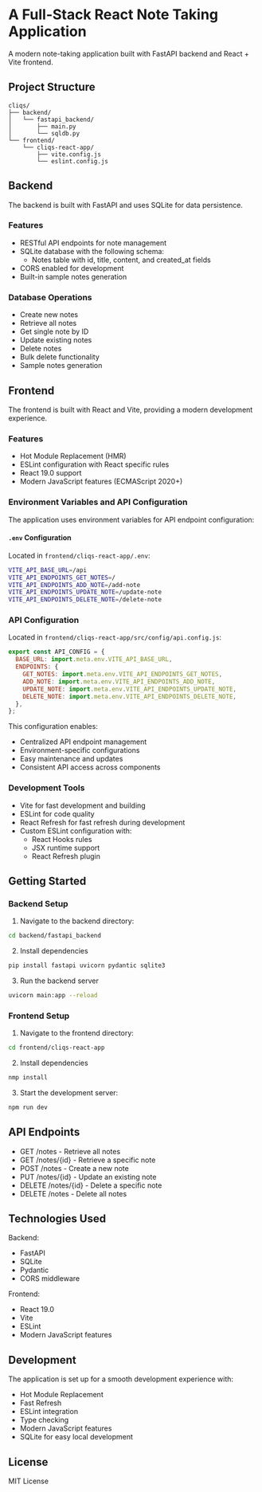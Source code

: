 # A Full-Stack React Note Taking Application

A modern note-taking application built with FastAPI backend and React + Vite frontend.

## Project Structure

```text
cliqs/
├── backend/
│   └── fastapi_backend/
│       ├── main.py
│       └── sqldb.py
└── frontend/
    └── cliqs-react-app/
        ├── vite.config.js
        └── eslint.config.js
```

## Backend

The backend is built with FastAPI and uses SQLite for data persistence.

### Features

- RESTful API endpoints for note management
- SQLite database with the following schema:
  - Notes table with id, title, content, and created_at fields
- CORS enabled for development
- Built-in sample notes generation

### Database Operations

- Create new notes
- Retrieve all notes
- Get single note by ID
- Update existing notes
- Delete notes
- Bulk delete functionality
- Sample notes generation

## Frontend

The frontend is built with React and Vite, providing a modern development experience.

### Features

- Hot Module Replacement (HMR)
- ESLint configuration with React specific rules
- React 19.0 support
- Modern JavaScript features (ECMAScript 2020+)

### Environment Variables and API Configuration

The application uses environment variables for API endpoint configuration:

#### `.env` Configuration

Located in `frontend/cliqs-react-app/.env`:

```bash
VITE_API_BASE_URL=/api
VITE_API_ENDPOINTS_GET_NOTES=/
VITE_API_ENDPOINTS_ADD_NOTE=/add-note
VITE_API_ENDPOINTS_UPDATE_NOTE=/update-note
VITE_API_ENDPOINTS_DELETE_NOTE=/delete-note
```

### API Configuration

Located in `frontend/cliqs-react-app/src/config/api.config.js`:

```javascript
export const API_CONFIG = {
  BASE_URL: import.meta.env.VITE_API_BASE_URL,
  ENDPOINTS: {
    GET_NOTES: import.meta.env.VITE_API_ENDPOINTS_GET_NOTES,
    ADD_NOTE: import.meta.env.VITE_API_ENDPOINTS_ADD_NOTE,
    UPDATE_NOTE: import.meta.env.VITE_API_ENDPOINTS_UPDATE_NOTE,
    DELETE_NOTE: import.meta.env.VITE_API_ENDPOINTS_DELETE_NOTE,
  },
};
```

This configuration enables:
- Centralized API endpoint management
- Environment-specific configurations
- Easy maintenance and updates
- Consistent API access across components

### Development Tools

- Vite for fast development and building
- ESLint for code quality
- React Refresh for fast refresh during development
- Custom ESLint configuration with:
  - React Hooks rules
  - JSX runtime support
  - React Refresh plugin

## Getting Started

### Backend Setup

1. Navigate to the backend directory:

```bash
cd backend/fastapi_backend
````

2. Install dependencies

```bash
pip install fastapi uvicorn pydantic sqlite3
```

3. Run the backend server

```bash
uvicorn main:app --reload
```

### Frontend Setup

1. Navigate to the frontend directory:

```bash
cd frontend/cliqs-react-app
```

2. Install dependencies

```bash
nmp install
```

3. Start the development server:

```bash
npm run dev
```

## API Endpoints

- GET /notes - Retrieve all notes
- GET /notes/{id} - Retrieve a specific note
- POST /notes - Create a new note
- PUT /notes/{id} - Update an existing note
- DELETE /notes/{id} - Delete a specific note
- DELETE /notes - Delete all notes

## Technologies Used

Backend:

- FastAPI
- SQLite
- Pydantic
- CORS middleware

Frontend:

- React 19.0
- Vite
- ESLint
- Modern JavaScript features

## Development

The application is set up for a smooth development experience with:

- Hot Module Replacement
- Fast Refresh
- ESLint integration
- Type checking
- Modern JavaScript features
- SQLite for easy local development

## License

MIT License
